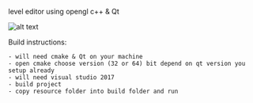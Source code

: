 
level editor using opengl c++ & Qt

![alt text](https://github.com/sho3la/Opengl-3D-Level-Editor/blob/master/screenshot.PNG)

Build instructions:

	- will need cmake & Qt on your machine 
	- open cmake choose version (32 or 64) bit depend on qt version you setup already
	- will need visual studio 2017
	- build project 
	- copy resource folder into build folder and run